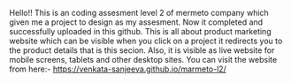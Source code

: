 Hello!!
This is an coding assesment level 2 of mermeto company which given me a project to design as my assesment.
Now it completed and successfully uploaded in this github.
This is all about product marketing website which can be visible when you click on a project it redirects you to the product details that is this secion.
Also, it is visible as live website for mobile screens, tablets and other desktop sites.
You can visit the website from here:- https://venkata-sanjeeva.github.io/marmeto-l2/
